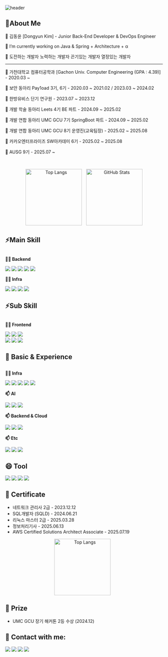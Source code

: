 ![header](https://capsule-render.vercel.app/api?type=slice&color=gradient&height=300&text=Welcome%20To%20Dyk's%20GitHub&fontSize=60&customColorList=0,2,3&animation=scaleIn)

## 🌱About Me

  <p>🔭 김동윤 [Dongyun Kim] - Junior Back-End Developer & DevOps Engineer</p>
  <p>🔭 I’m currently working on Java & Spring + Architecture + α </p>
  <p>🔭 도전하는 개발자 노력하는 개발자 끈기있는 개발자 열정있는 개발자</p>
  
  <hr>
  <p>🔭 가천대학교 컴퓨터공학과 [Gachon Univ. Computer Engineering (GPA : 4.39)] - 2020.03 ~ </p>
  <p>🔭 보안 동아리 Pay1oad 3기, 6기 - 2020.03 ~ 2021.02 / 2023.03 ~ 2024.02</p>
  <p>🔭 한방유비스 단기 연구원 - 2023.07 ~ 2023.12</p>
  <p>🔭 개발 학술 동아리 Leets 4기 BE 파트 - 2024.09 ~ 2025.02</p>
  <p>🔭 개발 연합 동아리 UMC GCU 7기 SpringBoot 파트 - 2024.09 ~ 2025.02 </p>
  <p>🔭 개발 연합 동아리 UMC GCU 8기 운영진(교육팀장) - 2025.02 ~ 2025.08</p>
  <p>🔭 카카오엔터프라이즈 SW아카데미 6기 - 2025.02 ~ 2025.08</p> 
  <p>🔭 AUSG 9기 - 2025.07 ~ </p> <br/>


  <p align="center">
      <img src="https://github-readme-stats.vercel.app/api/top-langs/?username=dyk-im&layout=compact&theme=nord&hide_border=true" height="180" alt="Top Langs" style="margin-right: 10px;"/>
      <img src="https://github-readme-stats.vercel.app/api?username=dyk-im&show_icons=true&include_all_commits=true&theme=nord&hide_border=true" height="180" alt="GitHub Stats"/>
  </p>


## ⚡Main Skill
<div style="display:flex; flex-direction:column; align-items:flex-start;">
  <p><strong>🧑‍💻 Backend </strong></p>
     <div>
       <img src="https://img.shields.io/badge/java-F98012?style=for-the-badge&logo=openjdk&logoColor=white">
       <img src="https://img.shields.io/badge/spring-6DB33F?style=for-the-badge&logo=spring&logoColor=black">
       <img src="https://img.shields.io/badge/springboot-6DB33F?style=for-the-badge&logo=springboot&logoColor=black">
       <img src="https://img.shields.io/badge/MySQL-4479A1?style=for-the-badge&logo=mysql&logoColor=white">
       <img src="https://img.shields.io/badge/JPA-59666C?style=for-the-badge&logoColor=white">
     </div>
  <p><strong>🧑‍💻 Infra</strong></p>
       <div>
         <img src="https://img.shields.io/badge/AWS-232F3E?style=for-the-badge&logo=amazon-aws&logoColor=white">
         <img src="https://img.shields.io/badge/Docker-2496ED?style=for-the-badge&logo=docker&logoColor=white">
         <img src="https://img.shields.io/badge/githubactions-2088FF?style=for-the-badge&logo=githubactions&logoColor=black">
         <img src="https://img.shields.io/badge/Linux-FCC624?style=for-the-badge&logo=linux&logoColor=black">
     </div>
</div>

## ⚡Sub Skill
<div style="display:flex; flex-direction:column; align-items:flex-start;">
  <p><strong>🧑‍💻 Frontend</strong></p>
     <div>
        <!-- <img src="https://img.shields.io/badge/Html5-E34F26?style=for-the-badge&logo=html5&logoColor=white"> -->
        <!-- <img src="https://img.shields.io/badge/css-1572B6?style=for-the-badge&logo=css3&logoColor=white"> -->
        <img src="https://img.shields.io/badge/JS-F7DF1E?style=for-the-badge&logo=javascript&logoColor=black">
        <img src="https://img.shields.io/badge/react-61DAFB?style=for-the-badge&logo=react&logoColor=white"> 
        <!-- <img src="https://img.shields.io/badge/React Hook Form-EC5990?style=for-the-badge&logo=react-hook-form&logoColor=white"> -->
        <!-- <img src="https://img.shields.io/badge/Zod-3E67B1?style=for-the-badge&logoColor=white"> -->
        <img src="https://img.shields.io/badge/Vite-646CFF?style=for-the-badge&logo=vite&logoColor=white"><br/>
        <img src="https://img.shields.io/badge/Zustand-000000?style=for-the-badge&logo=zustand&logoColor=white">
        <img src="https://img.shields.io/badge/React Query-FF4154?style=for-the-badge&logo=react-query&logoColor=white">
        <img src="https://img.shields.io/badge/styled--components-DB7093?style=for-the-badge&logo=styled-components&logoColor=white">
        <!-- <img src="https://img.shields.io/badge/Amplify-DC382D?style=for-the-badge&logo=awsamplify&logoColor=white"> -->
     </div>
</div>

##  🤔 Basic & Experience
<div style="display:flex; flex-direction:column; align-items:flex-start;">
    <p><strong>🧑‍💻 Infra</strong></p>
       <div>
         <img src="https://img.shields.io/badge/K8S-326CE5?style=for-the-badge&logo=kubernetes&logoColor=white">
         <img src="https://img.shields.io/badge/terraform-844FBA?style=for-the-badge&logo=terraform&logoColor=white">
         <img src="https://img.shields.io/badge/Redis-DC382D?style=for-the-badge&logo=redis&logoColor=white">
         <img src="https://img.shields.io/badge/Nginx-009639?style=for-the-badge&logo=nginx&logoColor=white">
         <img src="https://img.shields.io/badge/RabbitMQ-FF6600?style=for-the-badge&logo=rabbitmq&logoColor=white">
         <!-- <img src="https://img.shields.io/badge/Jenkins-D24939?style=for-the-badge&logo=jenkins&logoColor=white"> -->
     </div>
    <p><strong>📫 AI</strong></p>
    <div>
      <img src="https://img.shields.io/badge/Python-3776AB?style=for-the-badge&logo=python&logoColor=white">
      <img src="https://img.shields.io/badge/FastAPI-009688?style=for-the-badge&logo=fastapi&logoColor=white">
      <img src="https://img.shields.io/badge/LangChain-3B3B98?style=for-the-badge&logoColor=white">
      <!-- <img src="https://img.shields.io/badge/Gunicorn-499848?style=for-the-badge&logoColor=white"> -->
    </div>
    <!-- <p><strong>📫 Frontend</strong></p> -->
    <div>
        <!-- <img src="https://img.shields.io/badge/vue-4FC08D?style=for-the-badge&logo=vue.js&logoColor=white"> -->
        <!-- <img src="https://img.shields.io/badge/jsp-FF6600?style=for-the-badge&logo=ejs&logoColor=white"> -->
    </div>
    <p><strong>📫 Backend & Cloud</strong></p>
    <div>
      <!-- <img src="https://img.shields.io/badge/Spring Cloud-6DB33F?style=for-the-badge&logo=spring&logoColor=white"> -->
      <img src="https://img.shields.io/badge/GCP-4285F4?style=for-the-badge&logo=google-cloud&logoColor=white">
      <img src="https://img.shields.io/badge/OCI-F80000?style=for-the-badge&logo=oracle&logoColor=white">
      <!-- <img src="https://img.shields.io/badge/Azure-0078D4?style=for-the-badge&logo=microsoft-azure&logoColor=white"> -->
      <img src="https://img.shields.io/badge/QueryDSL-4479A1?style=for-the-badge&logoColor=white">
      <!-- <img src="https://img.shields.io/badge/KCP-FFCD00?style=for-the-badge&logo=kakao&logoColor=black"> -->
      <!-- <img src="https://img.shields.io/badge/Node.js-5FA04E?style=for-the-badge&logo=node.js&logoColor=black"> -->
      <!-- <img src="https://img.shields.io/badge/express-000000?style=for-the-badge&logo=express&logoColor=white"> -->
      <!-- <img src="https://img.shields.io/badge/Oracle-F80000?style=for-the-badge&logo=oracle&logoColor=white"> -->
    </div>
    <p><strong>📫 Etc</strong></p>
    <div>
      <img src="https://img.shields.io/badge/C-00599C?style=for-the-badge&logo=C&logoColor=white"/>
      <img src="https://img.shields.io/badge/C++-00599C?style=for-the-badge&logo=cplusplus&logoColor=white">
      <!-- <img src="https://img.shields.io/badge/TS-3178C6?style=for-the-badge&logo=typescript&logoColor=white"> -->
      <img src="https://img.shields.io/badge/Security-1A1A1A?style=for-the-badge&logo=hackaday&logoColor=white">
      <!-- <img src="https://img.shields.io/badge/raspberry pi-A22846?style=for-the-badge&logo=raspberry pi&logoColor=white"> -->
    </div>
</div>

## 😄 Tool
  <div>
    <img src="https://img.shields.io/badge/Slack-4A154B?style=for-the-badge&logo=slack&logoColor=white">
    <img src="https://img.shields.io/badge/figma-F24E1E?style=for-the-badge&logo=figma&logoColor=white">
    <img src="https://img.shields.io/badge/Jira-0052CC?style=for-the-badge&logo=jira&logoColor=white">
    <img src="https://img.shields.io/badge/Notion-000000?style=for-the-badge&logo=notion&logoColor=white">
  </div>

## 📝 Certificate
* 네트워크 관리사 2급 - 2023.12.12
* SQL개발자 (SQLD) - 2024.06.21
* 리눅스 마스터 2급 - 2025.03.28
* 정보처리기사 - 2025.06.13
* AWS Certified Solutions Architect Associate - 2025.07.19
<!-- * Topsit 수준 (613) - 2025.06.23 -->
<!-- * OPIc -->

<p align="center">
      <img src="http://mazassumnida.wtf/api/v2/generate_badge?boj=" height="180" alt="Top Langs" style="margin-right: 10px;"/>
</p>

<!-- [![Solved.ac Profile](http://mazassumnida.wtf/api/v2/generate_badge?boj=)](https://solved.ac/dyk-im/) -->

## 📝 Prize
* UMC GCU 장기 해커톤 2등 수상 (2024.12)

## 💬 Contact with me:
<div style="display:flex; flex-direction:column; align-items:flex-start;">
  <div>
    <img src="https://img.shields.io/badge/LinkedIn-0A66C2?style=for-the-badge&logo=linkedin&logoColor=white" />
    <img src="https://img.shields.io/badge/gmail-EA4335?style=for-the-badge&logo=gmail&logoColor=white">
    <img src="https://img.shields.io/badge/discord-5865F2?style=for-the-badge&logo=discord&logoColor=white">
    <img src="https://img.shields.io/badge/Tistory-FF5A00?style=for-the-badge&logo=tistory&logoColor=white">
  </div>
  <br>
</div>

